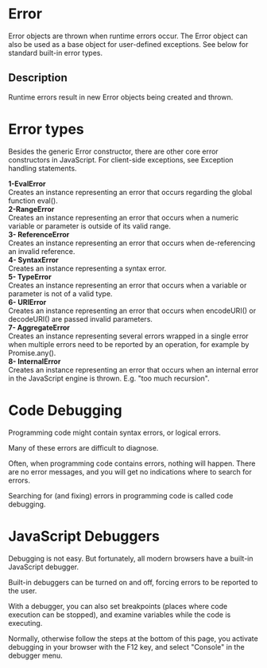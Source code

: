 # Error
Error objects are thrown when runtime errors occur. The Error object can also be used as a base object for user-defined exceptions. See below for standard built-in error types.

## Description
Runtime errors result in new Error objects being created and thrown.

# Error types
Besides the generic Error constructor, there are other core error constructors in JavaScript. For client-side exceptions, see Exception handling statements.

**1-EvalError**      
Creates an instance representing an error that occurs regarding the global function eval().       
**2-RangeError**       
Creates an instance representing an error that occurs when a numeric variable or parameter is outside of its valid range.      
**3- ReferenceError**      
Creates an instance representing an error that occurs when de-referencing an invalid reference.             
**4- SyntaxError**        
Creates an instance representing a syntax error.        
**5- TypeError**           
Creates an instance representing an error that occurs when a variable or parameter is not of a valid type.           
**6- URIError**            
Creates an instance representing an error that occurs when encodeURI() or decodeURI() are passed invalid parameters.                 
**7- AggregateError**                    
Creates an instance representing several errors wrapped in a single error when multiple errors need to be reported by an operation, for example by Promise.any().            
**8- InternalError**                          
Creates an instance representing an error that occurs when an internal error in the JavaScript engine is thrown. E.g. "too much recursion".                   
# Code Debugging
Programming code might contain syntax errors, or logical errors.

Many of these errors are difficult to diagnose.

Often, when programming code contains errors, nothing will happen. There are no error messages, and you will get no indications where to search for errors.

Searching for (and fixing) errors in programming code is called code debugging.

# JavaScript Debuggers
Debugging is not easy. But fortunately, all modern browsers have a built-in JavaScript debugger.

Built-in debuggers can be turned on and off, forcing errors to be reported to the user.

With a debugger, you can also set breakpoints (places where code execution can be stopped), and examine variables while the code is executing.

Normally, otherwise follow the steps at the bottom of this page, you activate debugging in your browser with the F12 key, and select "Console" in the debugger menu.
